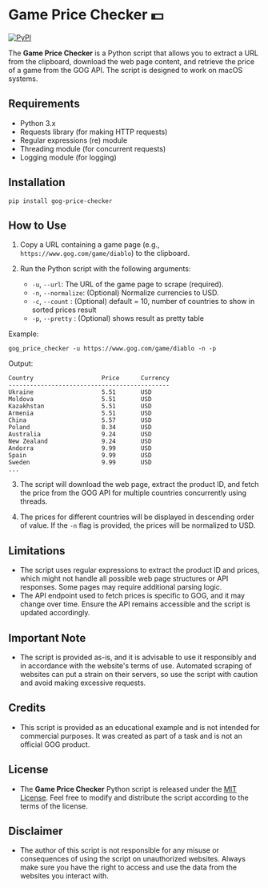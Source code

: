 # Game Price Checker 💵
[![PyPI](https://img.shields.io/pypi/v/gog-price-checker)](https://pypi.org/project/gog-price-checker/)

The **Game Price Checker** is a Python script that allows you to extract a URL from the clipboard, download the web page content, and retrieve the price of a game from the GOG API. The script is designed to work on macOS systems.

## Requirements

- Python 3.x
- Requests library (for making HTTP requests)
- Regular expressions (re) module
- Threading module (for concurrent requests)
- Logging module (for logging)

## Installation
```
pip install gog-price-checker
```

## How to Use

1. Copy a URL containing a game page (e.g., `https://www.gog.com/game/diablo`) to the clipboard.

2. Run the Python script with the following arguments:

    - `-u`, `--url`: The URL of the game page to scrape (required).
    - `-n`, `--normalize`: (Optional) Normalize currencies to USD.
    - `-c`, `--count` : (Optional) default = 10, number of countries to show in sorted prices result
    - `-p`, `--pretty` : (Optional) shows result as pretty table

Example:
```
gog_price_checker -u https://www.gog.com/game/diablo -n -p
```
Output:
```
Country                   Price      Currency
---------------------------------------------
Ukraine                   5.51       USD
Moldova                   5.51       USD
Kazakhstan                5.51       USD
Armenia                   5.51       USD
China                     5.57       USD
Poland                    8.34       USD
Australia                 9.24       USD
New Zealand               9.24       USD
Andorra                   9.99       USD
Spain                     9.99       USD
Sweden                    9.99       USD
...
```

3. The script will download the web page, extract the product ID, and fetch the price from the GOG API for multiple countries concurrently using threads.

4. The prices for different countries will be displayed in descending order of value. If the `-n` flag is provided, the prices will be normalized to USD.

## Limitations

- The script uses regular expressions to extract the product ID and prices, which might not handle all possible web page structures or API responses. Some pages may require additional parsing logic.
- The API endpoint used to fetch prices is specific to GOG, and it may change over time. Ensure the API remains accessible and the script is updated accordingly.

## Important Note

- The script is provided as-is, and it is advisable to use it responsibly and in accordance with the website's terms of use. Automated scraping of websites can put a strain on their servers, so use the script with caution and avoid making excessive requests.

## Credits

- This script is provided as an educational example and is not intended for commercial purposes. It was created as part of a task and is not an official GOG product.

## License

- The **Game Price Checker** Python script is released under the [MIT License](LICENSE). Feel free to modify and distribute the script according to the terms of the license.

## Disclaimer

- The author of this script is not responsible for any misuse or consequences of using the script on unauthorized websites. Always make sure you have the right to access and use the data from the websites you interact with.

